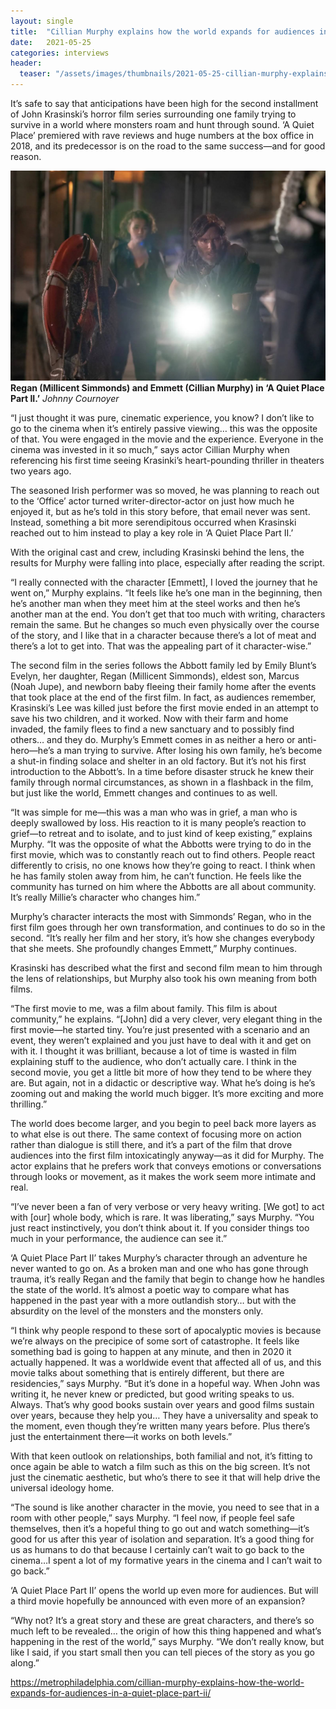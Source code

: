 ```yaml
---
layout: single
title:  "Cillian Murphy explains how the world expands for audiences in 'A Quiet Place Part II'"
date:   2021-05-25
categories: interviews
header:
  teaser: "/assets/images/thumbnails/2021-05-25-cillian-murphy-explains-how-the-world-expands-for-audiences-in-a-quiet-place-part-ii.jpg"
---
```


It’s safe to say that anticipations have been high for the second installment of John Krasinski’s horror film series surrounding one family trying to survive in a world where monsters roam and hunt through sound. ‘A Quiet Place’ premiered with rave reviews and huge numbers at the box office in 2018, and its predecessor is on the road to the same success—and for good reason.

![Cillian Murphy in A Quiet Place Part II](/assets/images/thumbnails/2021-05-25-cillian-murphy-explains-how-the-world-expands-for-audiences-in-a-quiet-place-part-ii.jpg)
**Regan (Millicent Simmonds) and Emmett (Cillian Murphy) in ‘A Quiet Place Part II.’** _Johnny Cournoyer_

“I just thought it was pure, cinematic experience, you know? I don’t like to go to the cinema when it’s entirely passive viewing… this was the opposite of that. You were engaged in the movie and the experience. Everyone in the cinema was invested in it so much,” says actor Cillian Murphy when referencing his first time seeing Krasinki’s heart-pounding thriller in theaters two years ago.

The seasoned Irish performer was so moved, he was planning to reach out to the ‘Office’ actor turned writer-director-actor on just how much he enjoyed it, but as he’s told in this story before, that email never was sent. Instead, something a bit more serendipitous occurred when Krasinski reached out to him instead to play a key role in ‘A Quiet Place Part II.’

With the original cast and crew, including Krasinski behind the lens, the results for Murphy were falling into place, especially after reading the script.

“I really connected with the character [Emmett], I loved the journey that he went on,” Murphy explains. “It feels like he’s one man in the beginning, then he’s another man when they meet him at the steel works and then he’s another man at the end. You don’t get that too much with writing, characters remain the same. But he changes so much even physically over the course of the story, and I like that in a character because there’s a lot of meat and there’s a lot to get into. That was the appealing part of it character-wise.”

The second film in the series follows the Abbott family led by Emily Blunt’s Evelyn, her daughter, Regan (Millicent Simmonds), eldest son, Marcus (Noah Jupe), and newborn baby fleeing their family home after the events that took place at the end of the first film. In fact, as audiences remember, Krasinski’s Lee was killed just before the first movie ended in an attempt to save his two children, and it worked. Now with their farm and home invaded, the family flees to find a new sanctuary and to possibly find others… and they do. Murphy’s Emmett comes in as neither a hero or anti-hero—he’s a man trying to survive. After losing his own family, he’s become a shut-in finding solace and shelter in an old factory. But it’s not his first introduction to the Abbott’s. In a time before disaster struck he knew their family through normal circumstances, as shown in a flashback in the film, but just like the world, Emmett changes and continues to as well.

“It was simple for me—this was a man who was in grief, a man who is deeply swallowed by loss. His reaction to it is many people’s reaction to grief—to retreat and to isolate, and to just kind of keep existing,” explains Murphy. “It was the opposite of what the Abbotts were trying to do in the first movie, which was to constantly reach out to find others. People react differently to crisis, no one knows how they’re going to react. I think when he has family stolen away from him, he can’t function. He feels like the community has turned on him where the Abbotts are all about community. It’s really Millie’s character who changes him.”

Murphy’s character interacts the most with Simmonds’ Regan, who in the first film goes through her own transformation, and continues to do so in the second. “It’s really her film and her story, it’s how she changes everybody that she meets. She profoundly changes Emmett,” Murphy continues.

Krasinski has described what the first and second film mean to him through the lens of relationships, but Murphy also took his own meaning from both films.

“The first movie to me, was a film about family. This film is about community,” he explains. “[John] did a very clever, very elegant thing in the first movie—he started tiny. You’re just presented with a scenario and an event, they weren’t explained and you just have to deal with it and get on with it. I thought it was brilliant, because a lot of time is wasted in film explaining stuff to the audience, who don’t actually care. I think in the second movie, you get a little bit more of how they tend to be where they are. But again, not in a didactic or descriptive way. What he’s doing is he’s zooming out and making the world much bigger. It’s more exciting and more thrilling.”

The world does become larger, and you begin to peel back more layers as to what else is out there. The same context of focusing more on action rather than dialogue is still there, and it’s a part of the film that drove audiences into the first film intoxicatingly anyway—as it did for Murphy. The actor explains that he prefers work that conveys emotions or conversations through looks or movement, as it makes the work seem more intimate and real.

“I’ve never been a fan of very verbose or very heavy writing. [We got] to act with [our] whole body, which is rare. It was liberating,” says Murphy. “You just react instinctively, you don’t think about it. If you consider things too much in your performance, the audience can see it.”

‘A Quiet Place Part II’ takes Murphy’s character through an adventure he never wanted to go on. As a broken man and one who has gone through trauma, it’s really Regan and the family that begin to change how he handles the state of the world. It’s almost a poetic way to compare what has happened in the past year with a more outlandish story… but with the absurdity on the level of the monsters and the monsters only.

“I think why people respond to these sort of apocalyptic movies is because we’re always on the precipice of some sort of catastrophe. It feels like something bad is going to happen at any minute, and then in 2020 it actually happened. It was a worldwide event that affected all of us, and this movie talks about something that is entirely different, but there are residencies,” says Murphy. “But it’s done in a hopeful way. When John was writing it, he never knew or predicted, but good writing speaks to us. Always. That’s why good books sustain over years and good films sustain over years, because they help you… They have a universality and speak to the moment, even though they’re written many years before. Plus there’s just the entertainment there—it works on both levels.”

With that keen outlook on relationships, both familial and not, it’s fitting to once again be able to watch a film such as this on the big screen. It’s not just the cinematic aesthetic, but who’s there to see it that will help drive the universal ideology home.

“The sound is like another character in the movie, you need to see that in a room with other people,” says Murphy. “I feel now, if people feel safe themselves, then it’s a hopeful thing to go out and watch something—it’s good for us after this year of isolation and separation. It’s a good thing for us as humans to do that because I certainly can’t wait to go back to the cinema…I spent a lot of my formative years in the cinema and I can’t wait to go back.”

‘A Quiet Place Part II’ opens the world up even more for audiences. But will a third movie hopefully be announced with even more of an expansion?

“Why not? It’s a great story and these are great characters, and there’s so much left to be revealed… the origin of how this thing happened and what’s happening in the rest of the world,” says Murphy. “We don’t really know, but like I said, if you start small then you can tell pieces of the story as you go along.”

https://metrophiladelphia.com/cillian-murphy-explains-how-the-world-expands-for-audiences-in-a-quiet-place-part-ii/

